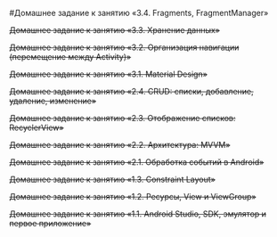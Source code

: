 #Домашнее задание к занятию «3.4. Fragments, FragmentManager»

~~Домашнее задание к занятию «3.3. Хранение данных»~~

~~Домашнее задание к занятию «3.2. Организация навигации (перемещение между Activity)»~~

~~Домашнее задание к занятию «3.1. Material Design»~~

~~Домашнее задание к занятию «2.4. CRUD: списки, добавление, удаление, изменение»~~

~~Домашнее задание к занятию «2.3. Отображение списков: RecyclerView»~~

~~Домашнее задание к занятию «2.2. Архитектура: MVVM»~~

~~Домашнее задание к занятию «2.1. Обработка событий в Android»~~

~~Домашнее задание к занятию «1.3. Constraint Layout»~~

~~Домашнее задание к занятию «1.2. Ресурсы, View и ViewGroup»~~

~~Домашнее задание к занятию «1.1. Android Studio, SDK, эмулятор и первое приложение»~~